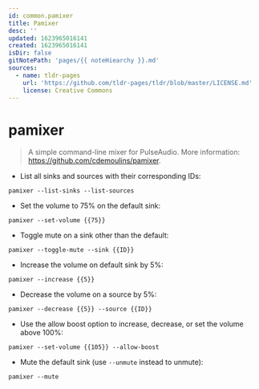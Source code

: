 ```yaml
---
id: common.pamixer
title: Pamixer
desc: ''
updated: 1623965016141
created: 1623965016141
isDir: false
gitNotePath: 'pages/{{ noteHiearchy }}.md'
sources:
  - name: tldr-pages
    url: 'https://github.com/tldr-pages/tldr/blob/master/LICENSE.md'
    license: Creative Commons
---
```

# pamixer

> A simple command-line mixer for PulseAudio.
> More information: <https://github.com/cdemoulins/pamixer>.

- List all sinks and sources with their corresponding IDs:

`pamixer --list-sinks --list-sources`

- Set the volume to 75% on the default sink:

`pamixer --set-volume {{75}}`

- Toggle mute on a sink other than the default:

`pamixer --toggle-mute --sink {{ID}}`

- Increase the volume on default sink by 5%:

`pamixer --increase {{5}}`

- Decrease the volume on a source by 5%:

`pamixer --decrease {{5}} --source {{ID}}`

- Use the allow boost option to increase, decrease, or set the volume above 100%:

`pamixer --set-volume {{105}} --allow-boost`

- Mute the default sink (use `--unmute` instead to unmute):

`pamixer --mute`

